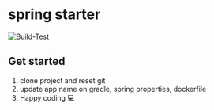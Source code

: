 # spring starter

[![Build-Test](https://github.com/ablil/spring-starter/actions/workflows/build-and-test.yml/badge.svg?branch=main)](https://github.com/ablil/spring-starter/actions/workflows/build-and-test.yml)
## Get started

1. clone project and reset git
2. update app name on gradle, spring properties, dockerfile
3. Happy coding :computer: 